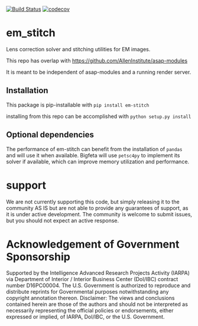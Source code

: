 [![Build Status](https://travis-ci.org/AllenInstitute/em_stitch.svg?branch=master)](https://travis-ci.org/AllenInstitute/em_stitch)
[![codecov](https://codecov.io/gh/AllenInstitute/em_stitch/branch/master/graph/badge.svg)](https://codecov.io/gh/AllenInstitute/em_stitch)


# em_stitch

Lens correction solver and stitching utilities for EM images.

This repo has overlap with
https://github.com/AllenInstitute/asap-modules

It is meant to be independent of asap-modules and a running render server.

## Installation

This package is pip-installable with
```pip install em-stitch```

installing from this repo can be accomplished with 
```python setup.py install```


## Optional dependencies
The performance of em-stitch can benefit from the installation of `pandas` and will use it when available.  Bigfeta will use `petsc4py` to implement its solver if available, which can improve memory utilization and performance.


# support

We are not currently supporting this code, but simply releasing it to the community AS IS but are not able to provide any guarantees of support, as it is under active development. The community is welcome to submit issues, but you should not expect an active response.

# Acknowledgement of Government Sponsorship

Supported by the Intelligence Advanced Research Projects Activity (IARPA) via Department of Interior / Interior Business Center (DoI/IBC) contract number D16PC00004. The U.S. Government is authorized to reproduce and distribute reprints for Governmental purposes notwithstanding any copyright annotation thereon. Disclaimer: The views and conclusions contained herein are those of the authors and should not be interpreted as necessarily representing the official policies or endorsements, either expressed or implied, of IARPA, DoI/IBC, or the U.S. Government.
